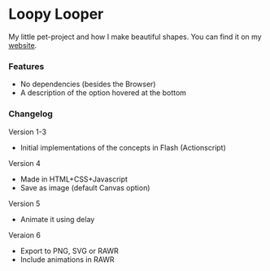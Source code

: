 # Loopy Looper
My little pet-project and how I make beautiful shapes. You can find it on my [website](https://hyperagon.github.io/projects/loopylooper/).

### Features
- No dependencies (besides the Browser)
- A description of the option hovered at the bottom

### Changelog

Version 1-3
- Initial implementations of the concepts in Flash (Actionscript)

Version 4
- Made in HTML+CSS+Javascript
- Save as image (default Canvas option)

Version 5
- Animate it using delay

Veraion 6
- Export to PNG, SVG or RAWR
- Include animations in RAWR
